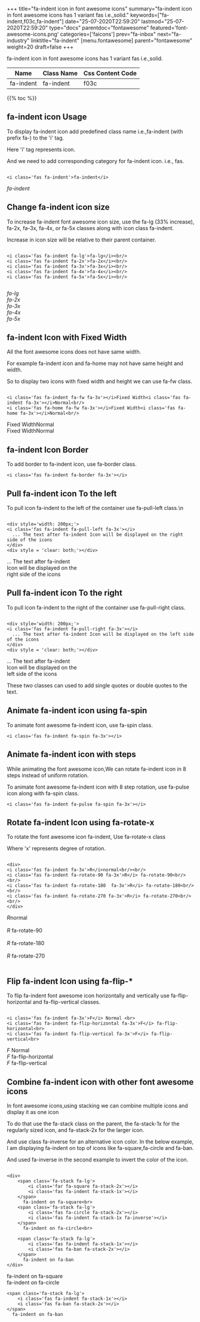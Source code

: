 +++
title="fa-indent icon in font awesome icons"
summary="fa-indent icon in font awesome icons has 1 variant fas i.e.,solid."
keywords=["fa-indent,f03c,fa-indent"]
date="25-07-2020T22:59:20"
lastmod="25-07-2020T22:59:20"
type="docs"
parentdoc="fontawesome"
featured='font-awesome-icons.png'
categories=['faicons']
prev="fa-inbox"
next="fa-industry"
linktitle="fa-indent"
[menu.fontawesome]
parent="fontawesome"
weight=20
draft=false
+++


fa-indent icon in font awesome icons has 1 variant fas i.e.,solid.

<div class='table-responsive'><table class='table'><thead><tr><th>Name</th><th>Class Name</th><th>Css Content Code</th></tr></thead><tbody><tr><td>fa-indent</td><td>fa-indent</td><td>f03c</td></tr></tbody></table></div>


{{% toc %}}


## fa-indent icon Usage

To display fa-indent icon add predefined class name i.e.,fa-indent (with prefix fa-) to the 'i' tag.

Here 'i' tag represents icon.

And we need to add corresponding category for fa-indent icon. i.e., fas.


```

<i class='fas fa-indent'>fa-indent</i>
```

<i class='fas fa-indent'>fa-indent</i>




## Change fa-indent icon size
To increase fa-indent font awesome icon size, use the fa-lg (33% increase), fa-2x, fa-3x, fa-4x, or fa-5x classes along with icon class fa-indent.

Increase in icon size will be relative to their parent container. 

```

<i class='fas fa-indent fa-lg'>fa-lg</i><br/>
<i class='fas fa-indent fa-2x'>fa-2x</i><br/>
<i class='fas fa-indent fa-3x'>fa-3x</i><br/>
<i class='fas fa-indent fa-4x'>fa-4x</i><br/>
<i class='fas fa-indent fa-5x'>fa-5x</i><br/>
            
```

<i class='fas fa-indent fa-lg'>fa-lg</i><br/>
<i class='fas fa-indent fa-2x'>fa-2x</i><br/>
<i class='fas fa-indent fa-3x'>fa-3x</i><br/>
<i class='fas fa-indent fa-4x'>fa-4x</i><br/>
<i class='fas fa-indent fa-5x'>fa-5x</i><br/>
            



## fa-indent Icon with Fixed Width 

All the font awesome icons does not have same width.

For example fa-indent icon and fa-home may not have same height and width.

So to display two icons with fixed width and height we can use fa-fw class.


```

<i class='fas fa-indent fa-fw fa-3x'></i>Fixed Width<i class='fas fa-indent fa-3x'></i>Normal<br/>
<i class='fas fa-home fa-fw fa-3x'></i>Fixed Width<i class='fas fa-home fa-3x'></i>Normal<br/>
```

<i class='fas fa-indent fa-fw fa-3x'></i>Fixed Width<i class='fas fa-indent fa-3x'></i>Normal<br/>
<i class='fas fa-home fa-fw fa-3x'></i>Fixed Width<i class='fas fa-home fa-3x'></i>Normal<br/>



## fa-indent Icon Border 

To add border to fa-indent icon, use fa-border class.


```
<i class='fas fa-indent fa-border fa-3x'></i>

```
<i class='fas fa-indent fa-border fa-3x'></i>





## Pull fa-indent icon To the left

To pull icon fa-indent to the left of the container use fa-pull-left class.\n

```

<div style='width: 200px;'>
<i class='fas fa-indent fa-pull-left fa-3x'></i>
  ... The text after fa-indent Icon will be displayed on the right side of the icons
</div>
<div style = 'clear: both;'></div>
```

<div style='width: 200px;'>
<i class='fas fa-indent fa-pull-left fa-3x'></i>
  ... The text after fa-indent Icon will be displayed on the right side of the icons
</div>
<div style = 'clear: both;'></div>




## Pull fa-indent icon To the right
To pull icon fa-indent to the right of the container use fa-pull-right class.

```

<div style='width: 200px;'>
<i class='fas fa-indent fa-pull-right fa-3x'></i>
  ... The text after fa-indent Icon will be displayed on the left side of the icons
</div>
<div style = 'clear: both;'></div>
```

<div style='width: 200px;'>
<i class='fas fa-indent fa-pull-right fa-3x'></i>
  ... The text after fa-indent Icon will be displayed on the left side of the icons
</div>
<div style = 'clear: both;'></div>

These two classes can used to add single quotes or double quotes to the text.


## Animate fa-indent icon using fa-spin
To animate font awesome fa-indent icon, use fa-spin class.

```
<i class='fas fa-indent fa-spin fa-3x'></i>
```
<i class='fas fa-indent fa-spin fa-3x'></i>




## Animate fa-indent icon with steps
While animating the font awesome icon,We can rotate fa-indent icon in 8 steps instead of uniform rotation.

To animate font awesome fa-indent icon with 8 step rotation, use fa-pulse icon along with fa-spin class.


```
<i class='fas fa-indent fa-pulse fa-spin fa-3x'></i>

```
<i class='fas fa-indent fa-pulse fa-spin fa-3x'></i>





## Rotate fa-indent Icon using fa-rotate-x
To rotate the font awesome icon fa-indent, Use fa-rotate-x class

Where 'x' represents degree of rotation.


```

<div>
<i class='fas fa-indent fa-3x'>R</i>normal<br/><br/>
<i class='fas fa-indent fa-rotate-90 fa-3x'>R</i> fa-rotate-90<br/><br/> 
<i class='fas fa-indent fa-rotate-180  fa-3x'>R</i> fa-rotate-180<br/><br/> 
<i class='fas fa-indent fa-rotate-270 fa-3x'>R</i> fa-rotate-270<br/><br/>
</div>
```

<div>
<i class='fas fa-indent fa-3x'>R</i>normal<br/><br/>
<i class='fas fa-indent fa-rotate-90 fa-3x'>R</i> fa-rotate-90<br/><br/> 
<i class='fas fa-indent fa-rotate-180  fa-3x'>R</i> fa-rotate-180<br/><br/> 
<i class='fas fa-indent fa-rotate-270 fa-3x'>R</i> fa-rotate-270<br/><br/>
</div>




## Flip fa-indent Icon using fa-flip-*
To flip fa-indent font awesome icon horizontally and vertically use fa-flip-horizontal and fa-flip-vertical classes. 

```

<i class='fas fa-indent fa-3x'>F</i> Normal <br>
<i class='fas fa-indent fa-flip-horizontal fa-3x'>F</i> fa-flip-horizontal<br>
<i class='fas fa-indent fa-flip-vertical fa-3x'>F</i> fa-flip-vertical<br>
```

<i class='fas fa-indent fa-3x'>F</i> Normal <br>
<i class='fas fa-indent fa-flip-horizontal fa-3x'>F</i> fa-flip-horizontal<br>
<i class='fas fa-indent fa-flip-vertical fa-3x'>F</i> fa-flip-vertical<br>




## Combine fa-indent icon with other font awesome icons
In font awesome icons,using stacking we can combine multiple icons and display it as one icon 

To do that use the fa-stack class on the parent, the fa-stack-1x for the regularly sized icon, and fa-stack-2x for the larger icon.

And use class fa-inverse for an alternative icon color. 
In the below example, I am displaying fa-indent on top of icons like fa-square,fa-circle and fa-ban.

And used fa-inverse in the second example to invert the color of the icon.

```

<div>
    <span class='fa-stack fa-lg'>
        <i class='far fa-square fa-stack-2x'></i>
        <i class='fas fa-indent fa-stack-1x'></i>
    </span>
      fa-indent on fa-square<br>
    <span class='fa-stack fa-lg'>
        <i class='fas fa-circle fa-stack-2x'></i>
        <i class='fas fa-indent fa-stack-1x fa-inverse'></i>
    </span>
      fa-indent on fa-circle<br>

    <span class='fa-stack fa-lg'>
        <i class='fas fa-indent fa-stack-1x'></i>
        <i class='fas fa-ban fa-stack-2x'></i>
    </span>
      fa-indent on fa-ban
</div>
```

<div>
    <span class='fa-stack fa-lg'>
        <i class='far fa-square fa-stack-2x'></i>
        <i class='fas fa-indent fa-stack-1x'></i>
    </span>
      fa-indent on fa-square<br>
    <span class='fa-stack fa-lg'>
        <i class='fas fa-circle fa-stack-2x'></i>
        <i class='fas fa-indent fa-stack-1x fa-inverse'></i>
    </span>
      fa-indent on fa-circle<br>

    <span class='fa-stack fa-lg'>
        <i class='fas fa-indent fa-stack-1x'></i>
        <i class='fas fa-ban fa-stack-2x'></i>
    </span>
      fa-indent on fa-ban
</div>







